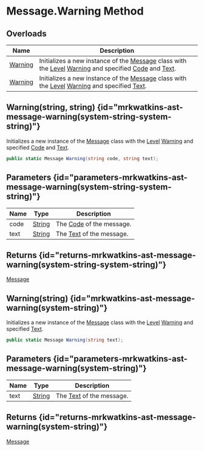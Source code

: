 # Message.Warning Method
## Overloads

| Name | Description |
| ---- | ----------- |
| [Warning](MrKWatkins.Ast.Message.Warning.md) | Initializes a new instance of the [Message](MrKWatkins.Ast.Message.md) class with the [Level](MrKWatkins.Ast.Message.Level.md) [Warning](MrKWatkins.Ast.MessageLevel.Warning.md) and specified [Code](MrKWatkins.Ast.Message.Code.md) and [Text](MrKWatkins.Ast.Message.Text.md). |
| [Warning](MrKWatkins.Ast.Message.Warning.md) | Initializes a new instance of the [Message](MrKWatkins.Ast.Message.md) class with the [Level](MrKWatkins.Ast.Message.Level.md) [Warning](MrKWatkins.Ast.MessageLevel.Warning.md) and specified [Text](MrKWatkins.Ast.Message.Text.md). |

## Warning(string, string) {id="mrkwatkins-ast-message-warning(system-string-system-string)"}

Initializes a new instance of the [Message](MrKWatkins.Ast.Message.md) class with the [Level](MrKWatkins.Ast.Message.Level.md) [Warning](MrKWatkins.Ast.MessageLevel.Warning.md) and specified [Code](MrKWatkins.Ast.Message.Code.md) and [Text](MrKWatkins.Ast.Message.Text.md).

```c#
public static Message Warning(string code, string text);
```

## Parameters {id="parameters-mrkwatkins-ast-message-warning(system-string-system-string)"}

| Name | Type | Description |
| ---- | ---- | ----------- |
| code | [String](https://learn.microsoft.com/en-gb/dotnet/api/System.String) | The [Code](MrKWatkins.Ast.Message.Code.md) of the message. |
| text | [String](https://learn.microsoft.com/en-gb/dotnet/api/System.String) | The [Text](MrKWatkins.Ast.Message.Text.md) of the message. |

## Returns {id="returns-mrkwatkins-ast-message-warning(system-string-system-string)"}

[Message](MrKWatkins.Ast.Message.md)
## Warning(string) {id="mrkwatkins-ast-message-warning(system-string)"}

Initializes a new instance of the [Message](MrKWatkins.Ast.Message.md) class with the [Level](MrKWatkins.Ast.Message.Level.md) [Warning](MrKWatkins.Ast.MessageLevel.Warning.md) and specified [Text](MrKWatkins.Ast.Message.Text.md).

```c#
public static Message Warning(string text);
```

## Parameters {id="parameters-mrkwatkins-ast-message-warning(system-string)"}

| Name | Type | Description |
| ---- | ---- | ----------- |
| text | [String](https://learn.microsoft.com/en-gb/dotnet/api/System.String) | The [Text](MrKWatkins.Ast.Message.Text.md) of the message. |

## Returns {id="returns-mrkwatkins-ast-message-warning(system-string)"}

[Message](MrKWatkins.Ast.Message.md)
